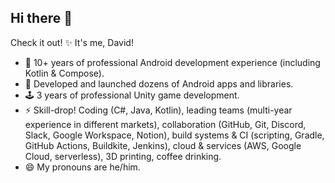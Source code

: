 ## Hi there 👋

Check it out! ✨ It's me, David!

- 🤖 10+ years of professional Android development experience (including Kotlin & Compose).
- 📲 Developed and launched dozens of Android apps and libraries.
- 🕹️ 3 years of professional Unity game development.
- ⚡ Skill-drop! Coding (C#, Java, Kotlin), leading teams (multi-year experience in different markets), collaboration (GitHub, Git, Discord, Slack, Google Workspace, Notion), build systems & CI (scripting, Gradle, GitHub Actions, Buildkite, Jenkins), cloud & services (AWS, Google Cloud, serverless), 3D printing, coffee drinking.
- 😄 My pronouns are he/him.

